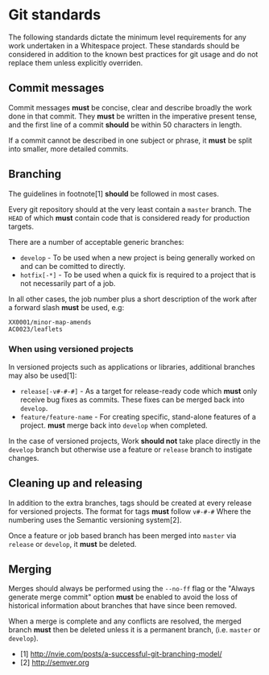 # Git standards
The following standards dictate the minimum level requirements for any work undertaken in a Whitespace project. These standards should be considered in addition to the known best practices for git usage and do not replace them unless explicitly overriden.

## Commit messages

Commit messages **must** be concise, clear and describe broadly the work done in that commit. They **must** be written in the imperative present tense, and the first line of a commit **should** be within 50 characters in length.

If a commit cannot be described in one subject or phrase, it **must** be split into smaller, more detailed commits.

## Branching

The guidelines in footnote[1] **should** be followed in most cases.

Every git repository should at the very least contain a `master` branch. The `HEAD` of which **must** contain code that is considered ready for production targets.

There are a number of acceptable generic branches:

 * `develop` - To be used when a new project is being generally worked on and can be comitted to directly.
 * `hotfix[-*]` - To be used when a quick fix is required to a project that is not necessarily part of a job.

In all other cases, the job number plus a short description of the work after a forward slash **must** be used, e.g:

```
XX0001/minor-map-amends
AC0023/leaflets
```

### When using versioned projects

In versioned projects such as applications or libraries, additional branches may also be used[1]:

 * `release[-v#-#-#]` - As a target for release-ready code which **must** only receive bug fixes as commits. These fixes can be merged back into `develop`.
 * `feature/feature-name` - For creating specific, stand-alone features of a project. **must** merge back into `develop` when completed.

In the case of versioned projects, Work **should not** take place directly in the `develop` branch but otherwise use a feature or `release` branch to instigate changes.

## Cleaning up and releasing
In addition to the extra branches, tags should be created at every release for versioned projects. The format for tags **must** follow `v#-#-#` Where the numbering uses the Semantic versioning system[2].

Once a feature or job based branch has been merged into `master` via `release` or `develop`, it **must** be deleted.

## Merging
Merges should always be performed using the `--no-ff` flag or the "Always generate merge commit" option **must** be enabled to avoid the loss of historical information about branches that have since been removed.

When a merge is complete and any conflicts are resolved, the merged branch **must** then be deleted unless it is a permanent branch, (i.e. `master` or `develop`).

 * [1] http://nvie.com/posts/a-successful-git-branching-model/
 * [2] http://semver.org